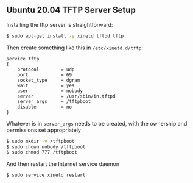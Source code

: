Ubuntu 20.04 TFTP Server Setup
------------------------------
Installing the tftp server is straightforward:
```bash
$ sudo apt-get install -y xinetd tftpd tftp
```
Then create something like this in `/etc/xinetd.d/tftp`:
```
service tftp
{
	protocol        = udp
	port            = 69
	socket_type     = dgram
	wait            = yes
	user            = nobody
	server          = /usr/sbin/in.tftpd
	server_args     = /tftpboot
	disable         = no
}
```
Whatever is in `server_args` needs to be created, with the ownership and
permissions set appropriately
```bash
$ sudo mkdir -v /tftpboot
$ sudo chown nobody /tftpboot
$ sudo chmod 777 /tftpboot
```
And then restart the Internet service daemon
```bash
$ sudo service xinetd restart
```

